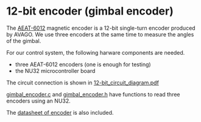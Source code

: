 # 12-bit encoder (gimbal encoder)

The [AEAT-6012](https://www.broadcom.com/products/motion-control-encoders/magnetic-encoders/aeat-6012-a06)
magnetic encoder is a 12-bit single-turn encoder produced by AVAGO.
We use three encoders at the same time to measure the angles of the gimbal.

For our control system, the following harware components are needed.

* three AEAT-6012 encoders (one is enough for testing)
* the NU32 microcontroller board

The circuit connection is shown in [12-bit_circuit_diagram.pdf](12-bit_circuit_diagram.pdf)

[gimbal_encoder.c](gimbal_encoder.c) and [gimbal_encoder.h](gimbal_encoder.h) have functions
to read three encoders using an NU32.

The [datasheet of encoder](encoder_datasheet.pdf) is also included.
